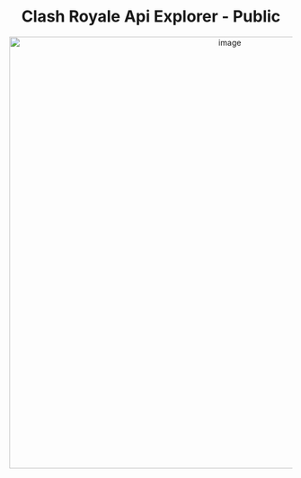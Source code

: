 <h1 align="center">Clash Royale Api Explorer - Public</h1>
<p align="center">
  <img width="769" alt="image" src="https://github.com/user-attachments/assets/1efea15a-8844-408c-a9a3-ac7837018513">
</p>